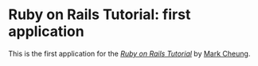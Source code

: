 # Ruby on Rails Tutorial: first application

This is the first application for the [*Ruby on Rails Tutorial*](http://railstutorial.org) by [Mark Cheung](http://markcheung.com/).